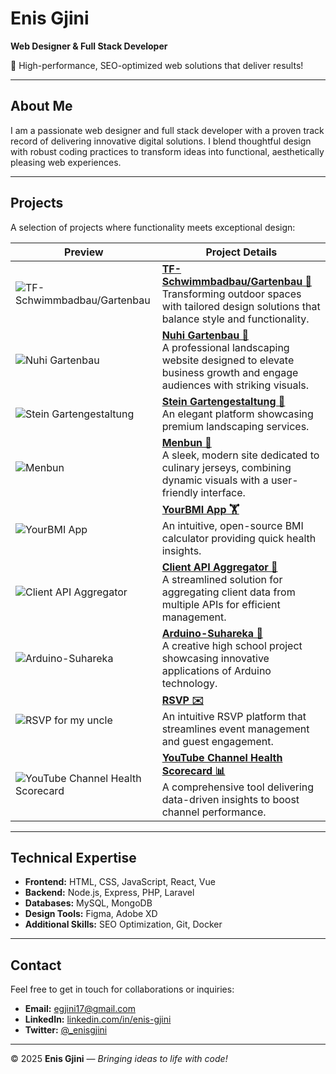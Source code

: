# Enis Gjini

**Web Designer & Full Stack Developer**

🚀 High-performance, SEO-optimized web solutions that deliver results!

---

## About Me

I am a passionate web designer and full stack developer with a proven track record of delivering innovative digital solutions. I blend thoughtful design with robust coding practices to transform ideas into functional, aesthetically pleasing web experiences.

---

## Projects

A selection of projects where functionality meets exceptional design:

| Preview | Project Details |
|---------|-----------------|
| ![TF-Schwimmbadbau/Gartenbau](https://i.ibb.co/M1tFHYn/screenshot-1737128648447.png) | **[TF-Schwimmbadbau/Gartenbau 🥽](https://enisgj-11.epizy.com/?i=1)**<br>Transforming outdoor spaces with tailored design solutions that balance style and functionality. |
| ![Nuhi Gartenbau](https://i.ibb.co/z8zjpZQ/screenshot-1736984517941.png) | **[Nuhi Gartenbau 🌱](https://www.nuhi-gartenbau.de/)**<br>A professional landscaping website designed to elevate business growth and engage audiences with striking visuals. |
| ![Stein Gartengestaltung](https://i.ibb.co/n87gDX2/screenshot-1737447665478.png) | **[Stein Gartengestaltung 🏡](https://stein-gartengestaltung.de/Heim/)**<br>An elegant platform showcasing premium landscaping services. |
| ![Menbun](https://i.ibb.co/VYSDPVg/screenshot-1737447750999.png) | **[Menbun 🏀](https://menbun.com/)**<br>A sleek, modern site dedicated to culinary jerseys, combining dynamic visuals with a user-friendly interface. |
| ![YourBMI App](https://i.ibb.co/d4P2Nxd/Screenshot-1703776051.png) | **[YourBMI App 🏋️](https://github.com/enisgjinii/YourBMI)**<br>An intuitive, open-source BMI calculator providing quick health insights. |
| ![Client API Aggregator](https://i.ibb.co/p1WTfZS/screenshot-1737447914606.png) | **[Client API Aggregator 🔗](https://client-api-aggs.onrender.com/)**<br>A streamlined solution for aggregating client data from multiple APIs for efficient management. |
| ![Arduino-Suhareka](https://i.ibb.co/LvCwVx0/screenshot-1737984804652.png) | **[Arduino-Suhareka 🤖](https://arduinoinsuhareka.wordpress.com/)**<br>A creative high school project showcasing innovative applications of Arduino technology. |
| ![RSVP for my uncle](https://i.ibb.co/qMBfkXK5/Screenshot-2025-01-28-at-23-08-35-Albatrit-Albulena.png) | **[RSVP ✉️](https://albatritalbulena.netlify.app/)**<br>An intuitive RSVP platform that streamlines event management and guest engagement. |
| ![YouTube Channel Health Scorecard](https://i.ibb.co/1tmpR3Df/Screenshot-2025-01-28-at-23-15-35-Vite-React-TS.png) | **[YouTube Channel Health Scorecard 📊](https://neon-parfait-399ba8.netlify.app/)**<br>A comprehensive tool delivering data-driven insights to boost channel performance. |

---

## Technical Expertise

- **Frontend:** HTML, CSS, JavaScript, React, Vue  
- **Backend:** Node.js, Express, PHP, Laravel  
- **Databases:** MySQL, MongoDB  
- **Design Tools:** Figma, Adobe XD  
- **Additional Skills:** SEO Optimization, Git, Docker

---

## Contact

Feel free to get in touch for collaborations or inquiries:

- **Email:** [egjini17@gmail.com](mailto:egjini17@gmail.com)  
- **LinkedIn:** [linkedin.com/in/enis-gjini](https://linkedin.com/in/enis-gjini)  
- **Twitter:** [@_enisgjini](https://twitter.com/_enisgjini)

---

&copy; 2025 **Enis Gjini** — *Bringing ideas to life with code!*
